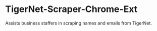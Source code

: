 # TigerNet-Scraper-Chrome-Ext
Assists business staffers in scraping names and emails from TigerNet.
